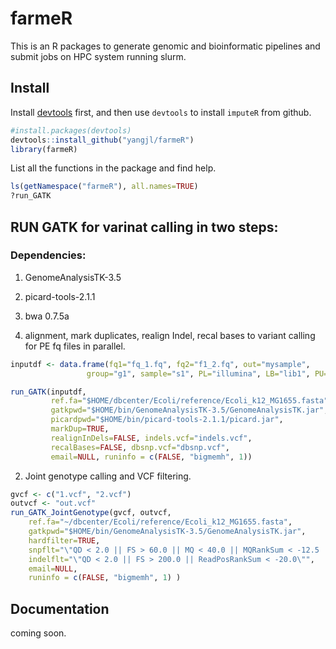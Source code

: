 # farmeR

This is an R packages to generate genomic and bioinformatic pipelines and submit jobs on HPC system running slurm.

## Install

Install [devtools](https://github.com/hadley/devtools) first, and then use `devtools` to install `imputeR` from github.

```R
#install.packages(devtools)
devtools::install_github("yangjl/farmeR")
library(farmeR)
```

List all the functions in the package and find help.

```R
ls(getNamespace("farmeR"), all.names=TRUE)
?run_GATK
```

## RUN GATK for varinat calling in two steps:

### Dependencies:
1. GenomeAnalysisTK-3.5
2. picard-tools-2.1.1
3. bwa 0.7.5a

1. alignment, mark duplicates, realign Indel, recal bases to variant calling for PE fq files in parallel.
```R
inputdf <- data.frame(fq1="fq_1.fq", fq2="f1_2.fq", out="mysample",
                 group="g1", sample="s1", PL="illumina", LB="lib1", PU="unit1")

run_GATK(inputdf,
         ref.fa="$HOME/dbcenter/Ecoli/reference/Ecoli_k12_MG1655.fasta",
         gatkpwd="$HOME/bin/GenomeAnalysisTK-3.5/GenomeAnalysisTK.jar",
         picardpwd="$HOME/bin/picard-tools-2.1.1/picard.jar",
         markDup=TRUE,
         realignInDels=FALSE, indels.vcf="indels.vcf",
         recalBases=FALSE, dbsnp.vcf="dbsnp.vcf",
         email=NULL, runinfo = c(FALSE, "bigmemh", 1))
```

2. Joint genotype calling and VCF filtering.
```R
gvcf <- c("1.vcf", "2.vcf")
outvcf <- "out.vcf"
run_GATK_JointGenotype(gvcf, outvcf,
    ref.fa="~/dbcenter/Ecoli/reference/Ecoli_k12_MG1655.fasta",
    gatkpwd="$HOME/bin/GenomeAnalysisTK-3.5/GenomeAnalysisTK.jar",
    hardfilter=TRUE,
    snpflt="\"QD < 2.0 || FS > 60.0 || MQ < 40.0 || MQRankSum < -12.5 || ReadPosRankSum < -8.0\"",
    indelflt="\"QD < 2.0 || FS > 200.0 || ReadPosRankSum < -20.0\"",
    email=NULL,
    runinfo = c(FALSE, "bigmemh", 1) )
```
## Documentation

coming soon.



